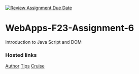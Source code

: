 [![Review Assignment Due Date](https://classroom.github.com/assets/deadline-readme-button-24ddc0f5d75046c5622901739e7c5dd533143b0c8e959d652212380cedb1ea36.svg)](https://classroom.github.com/a/b9NC0g7h)
# WebApps-F23-Assignment-6
Introduction to Java Script and DOM
### Hosted links

[Author](https://44-563-webapps-f23.github.io/44563-webapps-f23-assignment6-s566466div/authort.html)
[Tips](https://44-563-webapps-f23.github.io/44563-webapps-f23-assignment6-s566466div/tips.html)
[Cruise](https://44-563-webapps-f23.github.io/44563-webapps-f23-assignment6-s566466div/cruise.html)

